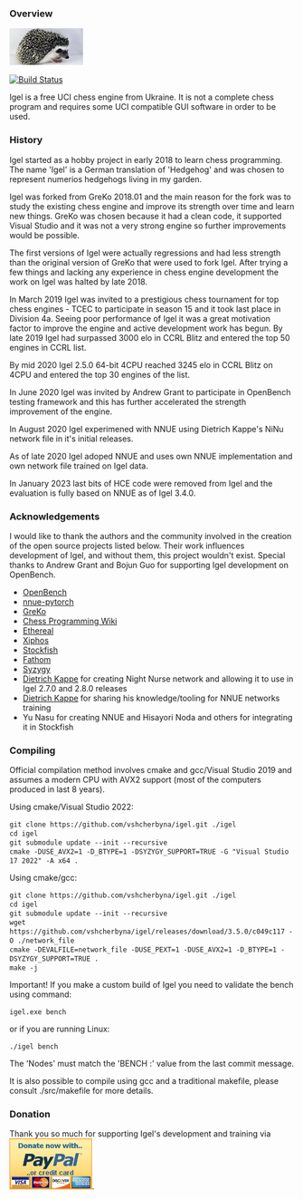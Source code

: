 ### Overview

![Logo](https://raw.githubusercontent.com/vshcherbyna/igel/master/igel.bmp)

[![Build Status](https://ci.appveyor.com/api/projects/status/github/vshcherbyna/igel?svg=true)](https://ci.appveyor.com/project/vshcherbyna/igel)

Igel is a free UCI chess engine from Ukraine. It is not a complete chess program and requires some UCI compatible GUI software in order to be used.

### History

Igel started as a hobby project in early 2018 to learn chess programming. The name 'Igel' is a German translation of 'Hedgehog' and was chosen to represent numerios hedgehogs living in my garden.

Igel was forked from GreKo 2018.01 and the main reason for the fork was to study the existing chess engine and improve its strength over time and learn new things. GreKo was chosen because it had a clean code, it supported Visual Studio and it was not a very strong engine so further improvements would be possible.

The first versions of Igel were actually regressions and had less strength than the original version of GreKo that were used to fork Igel. After trying a few things and lacking any experience in chess engine development the work on Igel was halted by late 2018.

In March 2019 Igel was invited to a prestigious chess tournament for top chess engines - TCEC to participate in season 15 and it took last place in Division 4a. Seeing poor performance of Igel it was a great motivation factor to improve the engine and active development work has begun. By late 2019 Igel had surpassed 3000 elo in CCRL Blitz and entered the top 50 engines in CCRL list.

By mid 2020 Igel 2.5.0 64-bit 4CPU reached 3245 elo in CCRL Blitz on 4CPU and entered the top 30 engines of the list.

In June 2020 Igel was invited by Andrew Grant to participate in OpenBench testing framework and this has further accelerated the strength improvement of the engine.

In August 2020 Igel experimened with NNUE using Dietrich Kappe's NiNu network file in it's initial releases.

As of late 2020 Igel adoped NNUE and uses own NNUE implementation and own network file trained on Igel data.

In January 2023 last bits of HCE code were removed from Igel and the evaluation is fully based on NNUE as of Igel 3.4.0.

### Acknowledgements

I would like to thank the authors and the community involved in the creation of the open source projects listed below. Their work influences development of Igel, and without them, this project wouldn't exist. Special thanks to Andrew Grant and Bojun Guo for supporting Igel development on OpenBench.

* [OpenBench](https://github.com/AndyGrant/OpenBench/)
* [nnue-pytorch](https://github.com/glinscott/nnue-pytorch)
* [GreKo](http://greko.su/)
* [Chess Programming Wiki](https://www.chessprogramming.org/)
* [Ethereal](https://github.com/AndyGrant/Ethereal/)
* [Xiphos](https://github.com/milostatarevic/xiphos/)
* [Stockfish](https://github.com/official-stockfish/Stockfish/)
* [Fathom](https://github.com/jdart1/Fathom/)
* [Syzygy](https://github.com/syzygy1/tb)
* [Dietrich Kappe](https://www.patreon.com/badgyal) for creating Night Nurse network and allowing it to use in Igel 2.7.0 and 2.8.0 releases
* [Dietrich Kappe](https://www.patreon.com/badgyal) for sharing his knowledge/tooling for NNUE networks training
* Yu Nasu for creating NNUE and Hisayori Noda and others for integrating it in Stockfish

### Compiling

Official compilation method involves cmake and gcc/Visual Studio 2019 and assumes a modern CPU with AVX2 support (most of the computers produced in last 8 years).

Using cmake/Visual Studio 2022:

```
git clone https://github.com/vshcherbyna/igel.git ./igel
cd igel
git submodule update --init --recursive
cmake -DUSE_AVX2=1 -D_BTYPE=1 -DSYZYGY_SUPPORT=TRUE -G "Visual Studio 17 2022" -A x64 .
```

Using cmake/gcc:

```
git clone https://github.com/vshcherbyna/igel.git ./igel
cd igel
git submodule update --init --recursive
wget https://github.com/vshcherbyna/igel/releases/download/3.5.0/c049c117 -O ./network_file
cmake -DEVALFILE=network_file -DUSE_PEXT=1 -DUSE_AVX2=1 -D_BTYPE=1 -DSYZYGY_SUPPORT=TRUE .
make -j
```

Important! If you make a custom build of Igel you need to validate the bench using command:

```
igel.exe bench
```

or if you are running Linux:

```
./igel bench
```

The 'Nodes' must match the 'BENCH :' value from the last commit message.

It is also possible to compile using gcc and a traditional makefile, please consult ./src/makefile for more details.

### Donation

Thank you so much for supporting Igel's development and training via [![Paypal](https://raw.githubusercontent.com/vshcherbyna/igel/master/paypal3.jpg)](https://www.paypal.com/donate/?hosted_button_id=37NPEAY9XLRJE).